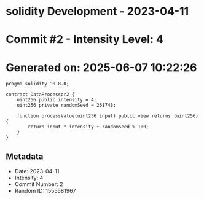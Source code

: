 ﻿# solidity Development - 2023-04-11
# Commit #2 - Intensity Level: 4
# Generated on: 2025-06-07 10:22:26
```solidity
pragma solidity ^0.8.0;

contract DataProcessor2 {
    uint256 public intensity = 4;
    uint256 private randomSeed = 261748;

    function processValue(uint256 input) public view returns (uint256) {
        return input * intensity + randomSeed % 100;
    }
}
```
## Metadata
- Date: 2023-04-11
- Intensity: 4
- Commit Number: 2
- Random ID: 1555581967
